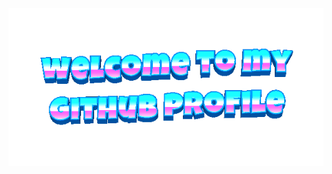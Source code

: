 <div align="center">
 <img src="assets/welcome-header.gif" alt="Welcome to my Github profile">
 <br>
 <br>
</div>
